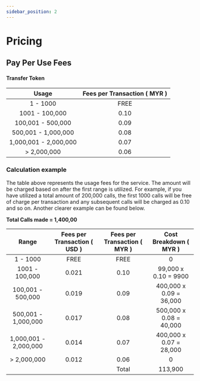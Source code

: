 ```yaml
---
sidebar_position: 2
---
```


# Pricing

[comment]: <> (## Monthly Subcription Fee)

[comment]: <> (Fixed rate of:)

[comment]: <> (# **MYR 1,000.00** )

[comment]: <> (<br/>)

## Pay Per Use Fees

#### Transfer Token

| Usage                 | Fees per Transaction ( MYR ) |
| :-------------------: | :-----------: |
| 1 - 1000              | FREE |
| 1001 - 100,000        | 0.10 |
| 100,001 - 500,000     | 0.09 |
| 500,001 - 1,000,000   | 0.08 |
| 1,000,001 - 2,000,000 | 0.07 |
| > 2,000,000           | 0.06 |

### Calculation example

The table above represents the usage fees for the service. The amount will be charged based on after the first range is utilized. For example, if you have utilized a total amount of 200,000 calls, the first 1000 calls will be free of charge per transaction and any subsequent calls will be charged as 0.10 and so on. Another clearer example can be found below.

**Total Calls made = 1,400,00**

| Range                 | Fees per Transaction ( USD ) | Fees per Transaction ( MYR ) | Cost Breakdown ( MYR )      |
| :-------------------: | :--------------------------: | :--------------------------: | :-------------------------: |
| 1 - 1000              | FREE                         | FREE                         | 0                           |
| 1001 - 100,000        | 0.021                        | 0.10                         | 99,000 x 0.10 = 9900        |
| 100,001 - 500,000     | 0.019                        | 0.09                         | 400,000 x 0.09 = 36,000     |
| 500,001 - 1,000,000   | 0.017                        | 0.08                         | 500,000 x 0.08 = 40,000     |
| 1,000,001 - 2,000,000 | 0.014                        | 0.07                         | 400,000 x 0.07 = 28,000     |
| > 2,000,000           | 0.012                        | 0.06                         | 0                           |
|                       |                              | Total                        | 113,900                     |

<br/>

